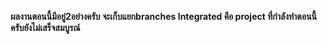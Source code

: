 **ผลงานตอนนี้มีอยู่2อย่างครับ จะเก็บแยกbranches Integrated คือ project ที่กำลังทำตอนนี้ครับยังไม่เสร็จสมบูรณ์**
